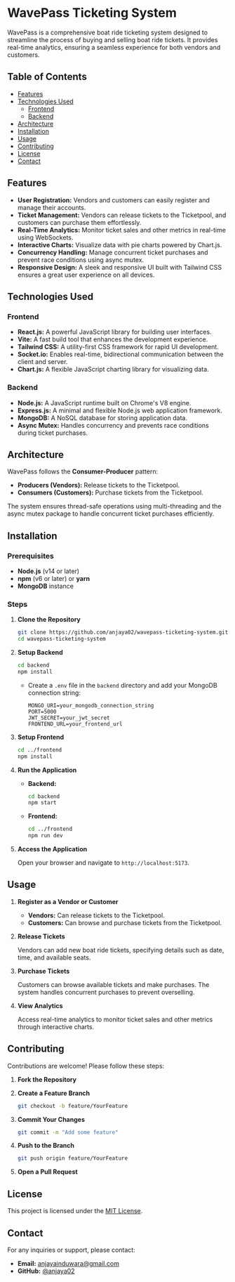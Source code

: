 # WavePass Ticketing System

WavePass is a comprehensive boat ride ticketing system designed to streamline the process of buying and selling boat ride tickets. It provides real-time analytics, ensuring a seamless experience for both vendors and customers.

## Table of Contents

- [Features](#features)
- [Technologies Used](#technologies-used)
  - [Frontend](#frontend)
  - [Backend](#backend)
- [Architecture](#architecture)
- [Installation](#installation)
- [Usage](#usage)
- [Contributing](#contributing)
- [License](#license)
- [Contact](#contact)

## Features

- **User Registration:** Vendors and customers can easily register and manage their accounts.
- **Ticket Management:** Vendors can release tickets to the Ticketpool, and customers can purchase them effortlessly.
- **Real-Time Analytics:** Monitor ticket sales and other metrics in real-time using WebSockets.
- **Interactive Charts:** Visualize data with pie charts powered by Chart.js.
- **Concurrency Handling:** Manage concurrent ticket purchases and prevent race conditions using async mutex.
- **Responsive Design:** A sleek and responsive UI built with Tailwind CSS ensures a great user experience on all devices.

## Technologies Used

### Frontend

- **React.js:** A powerful JavaScript library for building user interfaces.
- **Vite:** A fast build tool that enhances the development experience.
- **Tailwind CSS:** A utility-first CSS framework for rapid UI development.
- **Socket.io:** Enables real-time, bidirectional communication between the client and server.
- **Chart.js:** A flexible JavaScript charting library for visualizing data.

### Backend

- **Node.js:** A JavaScript runtime built on Chrome's V8 engine.
- **Express.js:** A minimal and flexible Node.js web application framework.
- **MongoDB:** A NoSQL database for storing application data.
- **Async Mutex:** Handles concurrency and prevents race conditions during ticket purchases.

## Architecture

WavePass follows the **Consumer-Producer** pattern:

- **Producers (Vendors):** Release tickets to the Ticketpool.
- **Consumers (Customers):** Purchase tickets from the Ticketpool.

The system ensures thread-safe operations using multi-threading and the async mutex package to handle concurrent ticket purchases efficiently.

## Installation

### Prerequisites

- **Node.js** (v14 or later)
- **npm** (v6 or later) or **yarn**
- **MongoDB** instance

### Steps

1. **Clone the Repository**

   ```bash
   git clone https://github.com/anjaya02/wavepass-ticketing-system.git
   cd wavepass-ticketing-system
   ```

2. **Setup Backend**

   ```bash
   cd backend
   npm install
   ```

   - Create a `.env` file in the `backend` directory and add your MongoDB connection string:

     ```env
     MONGO_URI=your_mongodb_connection_string
     PORT=5000
     JWT_SECRET=your_jwt_secret
     FRONTEND_URL=your_frontend_url
     ```

3. **Setup Frontend**

   ```bash
   cd ../frontend
   npm install
   ```

4. **Run the Application**

   - **Backend:**

     ```bash
     cd backend
     npm start
     ```

   - **Frontend:**

     ```bash
     cd ../frontend
     npm run dev
     ```

5. **Access the Application**

   Open your browser and navigate to `http://localhost:5173`.

## Usage

1. **Register as a Vendor or Customer**

   - **Vendors:** Can release tickets to the Ticketpool.
   - **Customers:** Can browse and purchase tickets from the Ticketpool.

2. **Release Tickets**

   Vendors can add new boat ride tickets, specifying details such as date, time, and available seats.

3. **Purchase Tickets**

   Customers can browse available tickets and make purchases. The system handles concurrent purchases to prevent overselling.

4. **View Analytics**

   Access real-time analytics to monitor ticket sales and other metrics through interactive charts.

## Contributing

Contributions are welcome! Please follow these steps:

1. **Fork the Repository**

2. **Create a Feature Branch**

   ```bash
   git checkout -b feature/YourFeature
   ```

3. **Commit Your Changes**

   ```bash
   git commit -m "Add some feature"
   ```

4. **Push to the Branch**

   ```bash
   git push origin feature/YourFeature
   ```

5. **Open a Pull Request**

## License

This project is licensed under the [MIT License](LICENSE).

## Contact

For any inquiries or support, please contact:

- **Email:** anjayainduwara@gmail.com
- **GitHub:** [@anjaya02](https://github.com/anjaya02)

```
